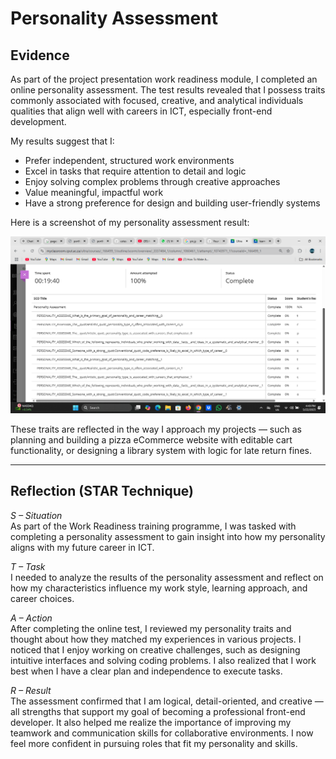 # Personality Assessment

## Evidence

As part of the project presentation work readiness module, I completed an online personality assessment. The test results revealed that I possess traits commonly associated with focused, creative, and analytical individuals  qualities that align well with careers in ICT, especially front-end development.

My results suggest that I:
- Prefer independent, structured work environments
- Excel in tasks that require attention to detail and logic
- Enjoy solving complex problems through creative approaches
- Value meaningful, impactful work
- Have a strong preference for design and building user-friendly systems

Here is a screenshot of my personality assessment result:

![Personality Assessment Results](./media/personality-results.png)

These traits are reflected in the way I approach my projects — such as planning and building a pizza eCommerce website with editable cart functionality, or designing a library system with logic for late return fines.

---

## Reflection (STAR Technique)

*S – Situation*  
As part of the Work Readiness training programme, I was tasked with completing a personality assessment to gain insight into how my personality aligns with my future career in ICT.

*T – Task*  
I needed to analyze the results of the personality assessment and reflect on how my characteristics influence my work style, learning approach, and career choices.

*A – Action*  
After completing the online test, I reviewed my personality traits and thought about how they matched my experiences in various projects. I noticed that I enjoy working on creative challenges, such as designing intuitive interfaces and solving coding problems. I also realized that I work best when I have a clear plan and independence to execute tasks.

*R – Result*  
The assessment confirmed that I am logical, detail-oriented, and creative — all strengths that support my goal of becoming a professional front-end developer. It also helped me realize the importance of improving my teamwork and communication skills for collaborative environments. I now feel more confident in pursuing roles that fit my personality and skills.
